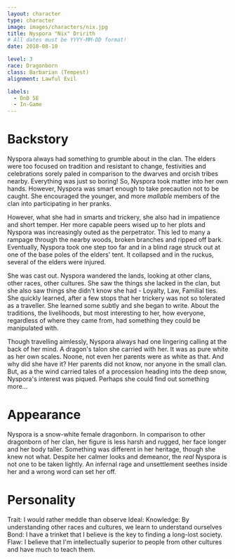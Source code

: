 ```yaml
---
layout: character
type: character
image: images/characters/nix.jpg
title: Nyspora "Nix" Dririth
# All dates must be YYYY-MM-DD format!
date: 2018-08-10

level: 3
race: Dragonborn
class: Barbarian (Tempest)
alignment: Lawful Evil

labels:
  - DnD 5E
  - In-Game
---
```


# Backstory
Nyspora always had something to grumble about in the clan. The elders were too focused on tradition and resistant to change, festivities and celebrations sorely paled in comparison to the dwarves and orcish tribes nearby. Everything was just so boring! So, Nyspora took matter into her own hands. However, Nyspora was smart enough to take precaution not to be caught. She encouraged the younger, and more *mallable* members of the clan into participating in her pranks. 

However, what she had in smarts and trickery, she also had in impatience and short temper. Her more capable peers wised up to her plots and Nyspora was increasingly outed as the perpetrator. This led to many a rampage through the nearby woods, broken branches and ripped off bark.
Eventually, Nyspora took one step too far and in a blind rage struck out at one of the base poles of the elders' tent. It collapsed and in the ruckus, several of the elders were injured.

She was cast out. Nyspora wandered the lands, looking at other clans, other races, other cultures. She saw the things she lacked in the clan, but she also saw things she didn't know she had - Loyalty, Law, Familial ties. She quickly learned, after a few stops that her trickery was not so tolerated as a traveller. She learned some subtly and she began to write. About the traditions, the livelihoods, but most interesting to her, how everyone, regardless of where they came from, had something they could be manipulated with.

Though travelling aimlessly, Nyspora always had one lingering calling at the back of her mind. A dragon's talon she carried with her. It was as pure white as her own scales. Noone, not even her parents were as white as that. And why did she have it? Her parents did not know, nor anyone in the small clan. But, as a the wind carried tales of a procession heading into the deep snow, Nyspora's interest was piqued. Perhaps she could find out something more...

# Appearance
Nyspora is a snow-white female dragonborn. In comparison to other dragonborn of her clan, her figure is less harsh and rugged, her face longer and her body taller. Something was different in her heritage, though she knew not what. Despite her calmer looks and demeanor, the *real* Nyspora is not one to be taken lightly. An infernal rage and unsettlement seethes inside her and a wrong word can set her off. 


# Personality
Trait: I would rather meddle than observe
Ideal: Knowledge: By understanding other races and cultures, we learn to understand ourselves
Bond: I have a trinket that I believe is the key to finding a long-lost society.
Flaw: I believe that I'm intellectually superior to people from other cultures and have much to teach them.
